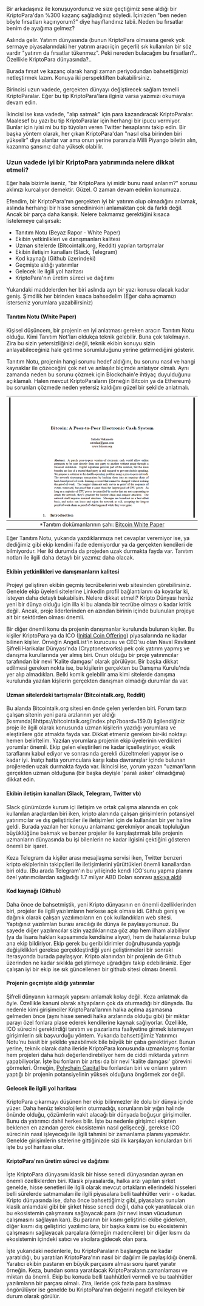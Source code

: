 


Bir arkadaşınız ile konuşuyordunuz ve size geçtiğimiz sene aldığı bir KriptoPara'dan %300 kazanç sağladığınız söyledi. İçinizden "ben neden böyle fırsatları kaçırıyorum?" diye hayıflandınız tabii. Neden bu fırsatlar benim de ayağıma gelmez? 

Aslında gelir. Yatırım dünyasında (bunun KriptoPara olmasına gerek yok sermaye piyasalarındaki her yatırım aracı için geçerli) sık kullanılan bir söz vardır "yatırım da fırsatlar tükenmez". Peki nereden bulacağım bu fırsatları?.. Özellikle KriptoPara dünyasında?.. 

Burada fırsat ve kazanç olarak hangi zaman periyodundan bahsettiğimizi netleştirmek lazım. Konuya iki perspektiften bakabilirsiniz. 

Birincisi uzun vadede, gerçekten dünyayı değiştirecek sağlam temelli KriptoParalar. Eğer bu tip KriptoPara'lara ilginiz varsa yazımızı okumaya devam edin. 

İkincisi ise kısa vadede, "alıp satmak" için para kazandıracak KriptoParalar. Maalesef bu yazı bu tip KriptoParalar için herhangi bir ipucu vermiyor. Bunlar için iyisi mi bu tip tüyoları veren Twitter hesaplarını takip edin. Bir başka yöntem olarak, her çıkan KriptoPara'dan "nasıl olsa birinden biri yükselir" diye alanlar var ama onun yerine paranızla Milli Piyango biletin alın, kazanma şansınız daha yüksek olabilir. 

### Uzun vadede iyi bir KriptoPara yatırımında nelere dikkat etmeli?

Eğer hala bizimle iseniz, "bir KriptoPara iyi midir bunu nasıl anlarım?" sorusu aklınızı kurcalıyor demektir. Güzel. O zaman devam edelim konumuza. 

Efendim, bir KriptoPara'nın gerçekten iyi bir yatırım olup olmadığını anlamak, aslında herhangi bir hisse senedininkini anlamaktan çok da farklı değil. Ancak bir parça daha karışık. Nelere bakmamız gerektiğini kısaca listelemeye çalışırsak: 

* Tanıtım Notu (Beyaz Rapor - White Paper)
* Ekibin yetkinlikleri ve danışmanları kalitesi
* Uzman sitelerde (Bitcointalk.org, Reddit) yapılan tartışmalar
* Ekibin iletişim kanalları (Slack, Telegram)  
* Kod kaynağı (Github üzerindeki)
* Geçmişte aldığı yatırımlar
* Gelecek ile ilgili yol haritası
* KriptoPara'nın üretim süreci ve dağıtımı

Yukarıdaki maddelerden her biri aslında ayrı bir yazı konusu olacak kadar geniş. Şimdilik her birinden kısaca bahsedelim (Eğer daha açmamızı isterseniz yorumlara yazabilirsiniz)

#### Tanıtım Notu (White Paper)

Kişisel düşüncem, bir projenin en iyi anlatması gereken aracın Tanıtım Notu olduğu. Kimi Tanıtım Not'ları oldukça teknik gelebilir. Buna çok takılmayın. Zira bu sizin yetersizliğinizi değil, teknik ekibin konuyu sizin anlayabileceğiniz hale getirme sorumluluğunu yerine getirmediğini gösterir. 

Tanıtım Notu, projenin hangi sorunu hedef aldığını, bu sorunu nasıl ve hangi kaynaklar ile çözeceğini çok net ve anlaşılır biçimde anlatıyor olmalı. Aynı zamanda neden bu sorunu çözmek için Blockchain'e ihtiyaç duyulduğunu açıklamalı. Halen mevcut KriptoParaların (örneğin Bitcoin ya da Ethereum) bu sorunları çözmede neden yetersiz kaldığını güzel bir şekilde anlatmalı. 



| ![bitcoin-white-paper-640.png](/assets/bitcoin-white-paper-640.png) | 
|:--:| 
| *Tanıtım dokümanlarının şahı: [Bitcoin White Paper](https://bitcoin.org/bitcoin.pdf) | 

Eğer Tanıtım Notu, yukarıda yazdıklarımıza net cevaplar veremiyor ise, ya dediğimiz gibi ekip kendini ifade edemiyordur ya da gerçekten kendileri de bilmiyordur. Her iki durumda da projeden uzak durmakta fayda var. Tanıtım notları ile ilgili daha detaylı bir yazımız daha olacak. 

#### Ekibin yetkinlikleri ve danışmanların kalitesi

Projeyi geliştiren ekibin geçmiş tecrübelerini web sitesinden görebilirsiniz. Genelde ekip üyeleri sitelerine LinkedIn profil bağlantılarını da koyarlar ki, isteyen daha detaylı bakabilsin. Nelere dikkat etmeli? Kripto Dünyası henüz yeni bir dünya olduğu için illa ki bu alanda bir tecrübe olması o kadar kritik değil. Ancak, proje liderlerinden en azından birinin içinde bulunulan projeye ait bir sektörden olması önemli. 

Bir diğer önemli konu da projenin danışmanlar kurulunda bulunan kişiler. Bu kişiler KriptoPara ya da ICO ([Initial Coin Offering](http://ademimerkezi.com/genel/2018/05/25/ico-ve-token-dunyasi.html)) piyasalarında ne kadar bilinen kişiler. Örneğin AngelList'in kurucusu ve CEO'su olan Naval Ravikant Şifreli Harikalar Dünyası'nda (Cryptonetworks) pek çok yatırım yapmış ve danışma kurullarında yer almış biri. Onun olduğu bir proje yatırımcılar tarafından bir nevi 'Kalite damgası' olarak görülüyor.  Bir başka dikkat edilmesi gereken nokta ise, bu kişilerin gerçekten bu Danışma Kurulu'nda yer alıp almadıkları. Belki komik gelebilir ama kimi sitelerde danışma kurulunda yazılan kişilerin gerçekten danışman olmadığı durumlar da var. 

#### Uzman sitelerdeki tartışmalar (Bitcointalk.org, Reddit)

Bu alanda Bitcointalk.org sitesi en önde gelen yerlerden biri. Forum tarzı çalışan sitenin yeni para arzlarının yer aldığı [kısmında]8https://bitcointalk.org/index.php?board=159.0) ilgilendiğiniz proje ile ilgili olarak konusunda uzman kişilerin yazdığı yorumlara ve eleştirilere göz atmakta fayda var. Dikkat etmeniz gereken bir-iki noktayı hemen belirltelim. Yazılan yorumlara projenin ekip üyelerinin verdikleri yorumlar önemli. Ekip gelen eleştirileri ne kadar içselleştiriyor, eksik taraflarını kabul ediyor ve sonrasında gerekli düzeltmeleri yapıyor ise o kadar iyi. İnatçı hatta yorumculara karşı kaba davranışlar içinde bulunan projlereden uzak durmakta fayda var. İkincisi ise, yorum yazan "uzman'ların gerçekten uzman olduğuna (bir başka deyişle 'paralı asker' olmadığına) dikkat edin. 


#### Ekibin iletişim kanalları (Slack, Telegram, Twitter vb)

Slack günümüzde kurum içi iletişim ve ortak çalışma alanında en çok kullanılan araçlardan biri iken, kripto alanında çalışan girişimlerin potansiyel yatırımcılar ve dış geliştiriciler ile iletişimleri için de kullanılan bir yer haline geldi. Burada yazılan her konuyu anlamanız gerekmiyor ancak topluluğun büyüklüğüne bakmak ve benzer projeler ile karşılaştırmak bile projenin uzmanların dünyasında bu işi bilenlerin ne kadar ilgisini çektiğini gösteren önemli bir işaret. 

Keza Telegram da kişiler arası mesajlaşma servisi iken, Twitter benzeri kripto ekiplerinin takipçileri ile iletişimlerini yürüttükleri önemli kanallardan biri oldu. (Bu arada Telegram'ın bu yıl içinde kendi ICO'sunu yapma planını özel yatırımcılardan sağladığı 1.7 milyar ABD Doları sonrası [askıya aldı](https://techcrunch.com/2018/05/03/telegrams-billion-dollar-ico-has-become-a-mess/?guccounter=1))

#### Kod kaynağı (Github)

Daha önce de bahsetmiştik, yeni Kripto dünyasının en önemli özelliklerinden biri, projeler ile ilgili yazılımların herkese açık olması idi. Github geniş ve dağınık olarak çalışan yazılımcıların en çok kullandıkları web sitesi. Yaptığınız yazılımları burası aracılığı ile dünya ile paylaşıyorsunuz. Bu sayede diğer yazılımcılar sizin yazdıklarınıza göz atıp hem ilham alabiliyor (ya da lisans hakları kapsamında kendisine alıyor), hem de hatalarınızı bulup ana ekip bildiriyor. Ekip gerek bu geribildirimler doğrultusunda yaptığı değişiklikleri gerekse gerçekleştirdiği yeni geliştirmeleri bir sonraki iterasyonda burada paylaşıyor.  Kripto alanından bir projenin de Github üzerinden ne kadar sıklıkla geliştirmeye uğradığını takip edebilirsiniz. Eğer çalışan iyi bir ekip ise sık güncellenen bir github sitesi olması önemli. 

#### Projenin geçmişte aldığı yatırımlar

Şifreli dünyanın karmaşık yapısını anlamak kolay değil. Keza anlatmak da öyle. Özellikle kanuni olarak altyapıların çok da oturmadığı bir dünyada. Bu nedenle kimi girişimciler KriptoPara'larının halka açılma aşamasına gelmeden önce (aynı hisse senedi halka arzlarında olduğu gibi) bir miktar parayı özel fonlara plase ederek kendilerine kaynak sağlıyorlar. Özellikle, ICO sürecini gerektirdiği tanıtım ve pazarlama faaliyetine girmek istemeyen girişimlerin sık başvurduğu yöntem. Yukarıda bahsettiğimiz Yatırımcı Notu'nu basit bir şekilde yazabilmek bile büyük bir çaba gerektiriyor. Bunun yerine, teknik olarak daha ileride KriptoPara konusunda uzmanlaşmış fonlar hem projeleri daha hızlı değerlendirebiliyor hem de ciddi miktarda yatırım yapabiliyorlar. İşte bu fonların bir artısı da bir nevi 'kalite damgası' görevini görmeleri. Örneğin, [Polychain Capital](https://polychain.capital/) bu fonlardan biri ve onların yatırım yaptığı bir projenin potansiyelinin yüksek olduğuna öngörmek zor değil. 

#### Gelecek ile ilgili yol haritası

KriptoPara çıkarmayı düşünen her ekip bilinmezler ile dolu bir dünya içinde yüzer. Daha henüz teknolojilerin oturmadığı, sorunların bir yığın halinde önünde olduğu, çözümlerin vakit alacağı bir dünyada boğuşur girişimciler. Bunu da yatırımcı dahil herkes bilir. İşte bu nedenle girişimci ekipten beklenen en azından gerek ekosistemin nasıl gelişeceği, gerekse ICO sürecinin nasıl işleyeceğı ile ilgili tahmini bir zamanlama planını yapmaktır. Genelde girişimlerin sitelerine gittiğinizde sizi ilk karşılayan konulardan biri işte bu yol haritası olur. 

#### KriptoPara'nın üretim süreci ve dağıtımı

İşte KriptoPara dünyasını klasik bir hisse senedi dünyasından ayıran en önemli özelliklerden biri. Klasik piyasalarda, halka arzı yapılan şirket genelde, hisse senetleri ile ilgili olarak mevcut ortakların ellerindeki hisseleri belli sürelerde satmamaları ile ilgili piyasalara belli taahhütler verir - o kadar. Kripto dünyasında ise, daha önce bahsettiğimiz gibi, piyasalara sunulan klasik anlamdaki gibi bir şirket hisse senedi değil, daha çok yaratılacak olan bu ekosistemin çalışmasını sağlayacak para (bir nevi insan vücudunun çalışmasını sağlayan kan). Bu paranın bir kısmı geliştirici ekibe giderken, diğer kısmı dış geliştirici yazılımcılara, bir başka kısmı ise bu ekosistemin çalışmasını sağlayacak parçalara (örneğin madencilere) bir diğer kısmı da ekosistemin içindeki satıcı ve alıcılara gidecek olan para. 

İşte yukarıdaki nedenlerle, bu KriptoParaların başlangıçta ne kadar yaratıldığı, bu yaratılan KriptoPara'nın nasıl bir dağılım ile paylaşıldığı önemli. Yaratıcı ekibin pastanın en büyük parçasını alması soru işaret yaratır örneğin. Keza, bundan sonra yaratılacak KriptoParaların zamanlaması ve miktarı da önemli. Ekip bu konuda belli taahhütleri vermeli ve bu taahhütler yazılımların bir parçası olmalı. Zira, ileride çok fazla para basılması öngörülüyor ise genelde bu KriptoPara'nın değerini negatif etkileyen bir durum olarak görülür. 


